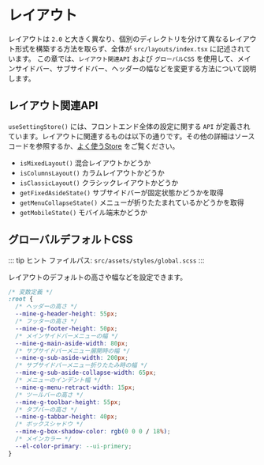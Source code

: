 # レイアウト

レイアウトは `2.0` と大きく異なり、個別のディレクトリを分けて異なるレイアウト形式を構築する方法を取らず、全体が `src/layouts/index.tsx` に記述されています。
この章では、`レイアウト関連API` および `グローバルCSS` を使用して、メインサイドバー、サブサイドバー、ヘッダーの幅などを変更する方法について説明します。

## レイアウト関連API

`useSettingStore()` には、フロントエンド全体の設定に関する `API` が定義されています。レイアウトに関連するものは以下の通りです。その他の詳細はソースコードを参照するか、[よく使うStore](/ja/front/high/store) をご覧ください。

- `isMixedLayout()`  混合レイアウトかどうか
- `isColumnsLayout()`  カラムレイアウトかどうか
- `isClassicLayout()`  クラシックレイアウトかどうか
- `getFixedAsideState()`  サブサイドバーが固定状態かどうかを取得
- `getMenuCollapseState()` メニューが折りたたまれているかどうかを取得
- `getMobileState()` モバイル端末かどうか

## グローバルデフォルトCSS

::: tip ヒント
ファイルパス: `src/assets/styles/global.scss`
:::

レイアウトのデフォルトの高さや幅などを設定できます。

```css
/* 変数定義 */
:root {
  /* ヘッダーの高さ */
  --mine-g-header-height: 55px;
  /* フッターの高さ */
  --mine-g-footer-height: 50px;
  /* メインサイドバーメニューの幅 */
  --mine-g-main-aside-width: 80px;
  /* サブサイドバーメニュー展開時の幅 */
  --mine-g-sub-aside-width: 200px;
  /* サブサイドバーメニュー折りたたみ時の幅 */
  --mine-g-sub-aside-collapse-width: 65px;
  /* メニューのインデント幅 */
  --mine-g-menu-retract-width: 15px;
  /* ツールバーの高さ */
  --mine-g-toolbar-height: 55px;
  /* タブバーの高さ */
  --mine-g-tabbar-height: 40px;
  /* ボックスシャドウ */
  --mine-g-box-shadow-color: rgb(0 0 0 / 18%);
  /* メインカラー */
  --el-color-primary: --ui-primery;
}
```